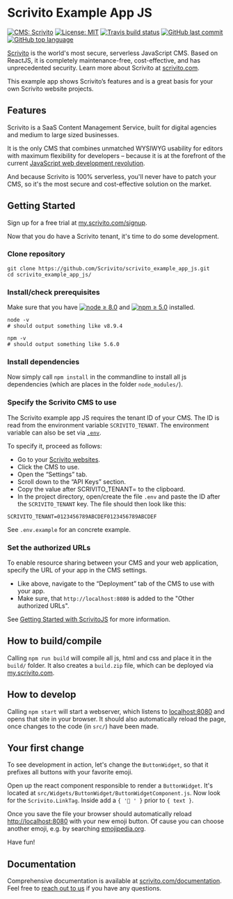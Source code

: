 # Scrivito Example App JS

[![CMS: Scrivito](https://img.shields.io/badge/CMS-Scrivito-brightgreen.svg)](https://scrivito.com) [![License: MIT](https://img.shields.io/badge/License-MIT-blue.svg)](https://opensource.org/licenses/MIT) [![Travis build status](https://img.shields.io/travis/Scrivito/scrivito_example_app_js/master.svg)](https://travis-ci.org/Scrivito/scrivito_example_app_js) [![GitHub last commit](https://img.shields.io/github/last-commit/Scrivito/scrivito_example_app_js.svg)](https://github.com/Scrivito/scrivito_example_app_js) [![GitHub top language](https://img.shields.io/github/languages/top/Scrivito/scrivito_example_app_js.svg)](https://github.com/Scrivito/scrivito_example_app_js)

[Scrivito](https://www.scrivito.com/?utm_source=github&utm_medium=natural&utm_campaign=github_example_app) is the world's most secure, serverless JavaScript CMS. Based on ReactJS, it is completely maintenance-free, cost-effective, and has unprecedented security. Learn more about Scrivito at [scrivito.com](https://www.scrivito.com/?utm_source=github&utm_medium=natural&utm_campaign=github_example_app).

This example app shows Scrivito’s features and is a great basis for your own Scrivito website projects.

## Features

Scrivito is a SaaS Content Management Service, built for digital agencies and medium to large sized businesses.

It is the only CMS that combines unmatched WYSIWYG usability for editors with maximum flexibility for developers – because it is at the forefront of the current [JavaScript web development revolution](https://www.webdevelopmentrevolution.com/).

And because Scrivito is 100% serverless, you'll never have to patch your CMS, so it's the most secure and cost-effective solution on the market.

## Getting Started

Sign up for a free trial at [my.scrivito.com/signup](https://my.scrivito.com/signup?utm_source=github&utm_medium=web&utm_campaign=github_example_app).

Now that you do have a Scrivito tenant, it's time to do some development.

### Clone repository

```
git clone https://github.com/Scrivito/scrivito_example_app_js.git
cd scrivito_example_app_js/
```

### Install/check prerequisites

Make sure that you have [![node ≥ 8.0](https://img.shields.io/badge/node-≥%208.0-blue.svg)](https://nodejs.org) and [![npm ≥ 5.0](https://img.shields.io/badge/npm-≥%205.0-blue.svg)](https://www.npmjs.com/get-npm) installed.

```
node -v
# should output something like v8.9.4

npm -v
# should output something like 5.6.0
```

### Install dependencies

Now simply call `npm install` in the commandline to install all js dependencies (which are places in the folder `node_modules/`).

### Specify the Scrivito CMS to use

The Scrivito example app JS requires the tenant ID of your CMS. The ID is read from the environment variable `SCRIVITO_TENANT`. The environment variable can also be set via [`.env`](https://github.com/motdotla/dotenv).

To specify it, proceed as follows:

* Go to your [Scrivito websites](https://my.scrivito.com/tenants/).
* Click the CMS to use.
* Open the “Settings” tab.
* Scroll down to the “API Keys” section.
* Copy the value after SCRIVITO_TENANT= to the clipboard.
* In the project directory, open/create the file `.env` and paste the ID after the `SCRIVITO_TENANT` key. The file should then look like this:

```
SCRIVITO_TENANT=0123456789ABCDEF0123456789ABCDEF
```

See `.env.example` for an concrete example.

### Set the authorized URLs

To enable resource sharing between your CMS and your web application, specify the URL of your app in the CMS settings.

* Like above, navigate to the “Deployment” tab of the CMS to use with your app.
* Make sure, that `http://localhost:8080` is added to the "Other authorized URLs".

See [Getting Started with ScrivitoJS](https://scrivito.com/private-beta/getting-started-with-scrivitojs-f729f073bf4672d8) for more information.

## How to build/compile

Calling `npm run build` will compile all js, html and css and place it in the `build/` folder. It also creates a `build.zip` file, which can be deployed via [my.scrivito.com](https://my.scrivito.com).

## How to develop

Calling `npm start` will start a webserver, which listens to [localhost:8080](http://localhost:8080/) and opens that site in your browser. It should also automatically reload the page, once changes to the code (in `src/`) have been made.

## Your first change

To see development in action, let's change the `ButtonWidget`, so that it prefixes all buttons with your favorite emoji.

Open up the react component responsible to render a `ButtonWidget`. It's located at `src/Widgets/ButtonWidget/ButtonWidgetComponent.js`. Now look for the `Scrivito.LinkTag`. Inside add a `{ '🚀 ' }` prior to `{ text }`.

Once you save the file your browser should automatically reload [http://localhost:8080](http://localhost:8080) with your new emoji button. Of cause you can choose another emoji, e.g. by searching [emojipedia.org](https://emojipedia.org).

Have fun!

## Documentation

Comprehensive documentation is available at [scrivito.com/documentation](https://www.scrivito.com/documentation?utm_source=github&utm_medium=natural&utm_campaign=github_example_app). Feel free to [reach out to us](https://www.scrivito.com/support?utm_source=github&utm_medium=natural&utm_campaign=github_example_app) if you have any questions.
